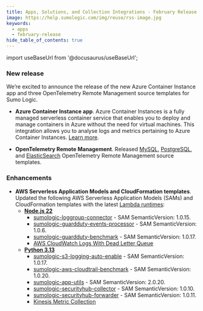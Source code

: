 ```yaml
---
title: Apps, Solutions, and Collection Integrations - February Release 
image: https://help.sumologic.com/img/reuse/rss-image.jpg
keywords:
  - apps
  - february-release
hide_table_of_contents: true    
---
```


import useBaseUrl from '@docusaurus/useBaseUrl';



### New release

We’re excited to announce the release of the new Azure Container Instance app and three OpenTelemetry Remote Management source templates for Sumo Logic.

- **Azure Container Instance app**. Azure Container Instances is a fully managed serverless container service that enables you to deploy and manage containers in Azure without the need for virtual machines. This integration allows you to analyse logs and metrics pertaining to Azure Container Instances. [Learn more](/docs/integrations/microsoft-azure/azure-container-instances/).

- **OpenTelemetry Remote Management**. Released [MySQL](/docs/send-data/opentelemetry-collector/remote-management/source-templates/mysql/), [PostgreSQL](/docs/send-data/opentelemetry-collector/remote-management/source-templates/postgresql/), and [ElasticSearch](/docs/send-data/opentelemetry-collector/remote-management/source-templates/elasticsearch/) OpenTelemetry Remote Management source templates.

### Enhancements

- **AWS Serverless Application Models and CloudFormation templates**. Updated the following AWS Serverless Application Models (SAMs) and CloudFormation templates with the latest [Lambda runtimes](https://docs.aws.amazon.com/lambda/latest/dg/lambda-runtimes.html):
    - **[Node.js 22](https://github.com/SumoLogic/sumologic-aws-lambda/releases/tag/v1.2.18)**
        - [sumologic-loggroup-connector](https://github.com/SumoLogic/sumologic-aws-lambda/tree/main/loggroup-lambda-connector) - SAM SemanticVersion: 1.0.15.
        - [sumologic-guardduty-events-processor](https://github.com/SumoLogic/sumologic-aws-lambda/tree/main/cloudwatchevents/guardduty) - SAM SemanticVersion: 1.0.6.
        - [sumologic-guardduty-benchmark](https://github.com/SumoLogic/sumologic-aws-lambda/tree/main/cloudwatchevents/guarddutybenchmark) - SAM SemanticVersion: 1.0.17.
        - [AWS CloudWatch Logs With Dead Letter Queue](https://github.com/SumoLogic/sumologic-aws-lambda/tree/main/cloudwatchlogs-with-dlq)
    - **[Python 3.13](https://github.com/SumoLogic/sumologic-aws-lambda/releases/tag/v1.2.19)**
        - [sumologic-s3-logging-auto-enable](https://github.com/SumoLogic/sumologic-aws-lambda/tree/main/awsautoenableS3Logging) - SAM SemanticVersion: 1.0.17.
        - [sumologic-aws-cloudtrail-benchmark](https://github.com/SumoLogic/sumologic-aws-lambda/tree/main/cloudtrailbenchmark) - SAM SemanticVersion: 1.0.20.
        - [sumologic-app-utils](https://github.com/SumoLogic/sumologic-aws-lambda/tree/main/sumologic-app-utils) - SAM SemanticVersion: 2.0.20.
        - [sumologic-securityhub-collector](https://github.com/SumoLogic/sumologic-aws-lambda/tree/main/securityhub-collector/sam) - SAM SemanticVersion: 1.0.10.
        - [sumologic-securityhub-forwarder](https://github.com/SumoLogic/sumologic-aws-lambda/tree/main/securityhub-forwarder) - SAM SemanticVersion: 1.0.11.
        - [Kinesis Metric Collection](https://github.com/SumoLogic/sumologic-aws-lambda/tree/main/kinesis-firehose-cloudwatch-collection/metrics)
